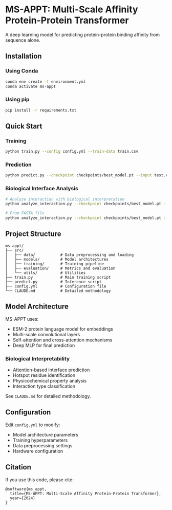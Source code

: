 # MS-APPT: Multi-Scale Affinity Protein-Protein Transformer

A deep learning model for predicting protein-protein binding affinity from sequence alone.

## Installation

### Using Conda
```bash
conda env create -f environment.yml
conda activate ms-appt
```

### Using pip
```bash
pip install -r requirements.txt
```

## Quick Start

### Training
```bash
python train.py --config config.yml --train-data train.csv
```

### Prediction
```bash
python predict.py --checkpoint checkpoints/best_model.pt --input test.csv --output predictions.csv
```

### Biological Interface Analysis
```bash
# Analyze interaction with biological interpretation
python analyze_interaction.py --checkpoint checkpoints/best_model.pt --sequences MKTAYI... MGSSHH... --save-plots

# From FASTA file
python analyze_interaction.py --checkpoint checkpoints/best_model.pt --fasta proteins.fasta --save-plots
```

## Project Structure
```
ms-appt/
├── src/
│   ├── data/           # Data preprocessing and loading
│   ├── models/         # Model architectures
│   ├── training/       # Training pipeline
│   ├── evaluation/     # Metrics and evaluation
│   └── utils/          # Utilities
├── train.py            # Main training script
├── predict.py          # Inference script
├── config.yml          # Configuration file
└── CLAUDE.md           # Detailed methodology
```

## Model Architecture

MS-APPT uses:
- ESM-2 protein language model for embeddings
- Multi-scale convolutional layers
- Self-attention and cross-attention mechanisms
- Deep MLP for final prediction

### Biological Interpretability
- Attention-based interface prediction
- Hotspot residue identification
- Physicochemical property analysis
- Interaction type classification

See `CLAUDE.md` for detailed methodology.

## Configuration

Edit `config.yml` to modify:
- Model architecture parameters
- Training hyperparameters
- Data preprocessing settings
- Hardware configuration

## Citation

If you use this code, please cite:
```
@software{ms_appt,
  title={MS-APPT: Multi-Scale Affinity Protein-Protein Transformer},
  year={2024}
}
```